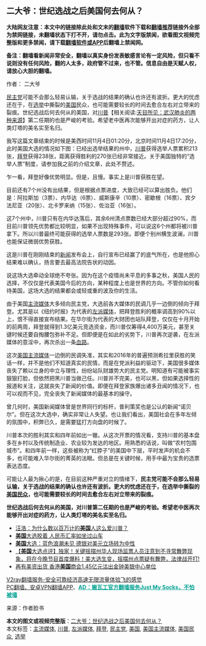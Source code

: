  <h2>二大爷：世纪选战之后美国何去何从？</h2> <p class="notice"><b>大陆网友注意：本文中的链接除此处和文末的<a href="https://github.com/bannedbook/fanqiang" >翻墙</a>软件下载和<a href="https://github.com/killgcd/justmysocks/blob/master/README.md">翻墙推荐</a>链接外全部为禁网链接，未翻墙状态下打不开，请勿点击。此为文字版禁闻，欲看图文视频完整版和更多禁闻，请下载<a href="https://github.com/bannedbook/fanqiang">翻墙软件或APP</a>后翻墙上禁闻网。</p><p>备注：翻墙看新闻非常安全，翻墙以真实身份发表敏感言论有一定风险，但只看不说则没有任何风险，翻的人太多，政府管不过来，也不管。信息自由是天赋人权，请放心大胆的翻墙。</b></p>  <div class="entry"> <p>作者： 二大爷</p> <p id="summary"><a href="https://www.bannedbook.org/bnews/tag/%e6%b0%91%e4%b8%bb%e5%85%9a/" class="st_tag internal_tag" rel="tag" title="标签 民主党 下的日志">民主党</a>可能不会那么轻易认输，关于选战的结果的确认也许还有波折。更大的忧虑还在于，在<a href="https://www.bannedbook.org/bnews/tag/%e9%80%89%e4%b8%be/" class="st_tag internal_tag" rel="tag" title="标签 选举 下的日志">选举</a>中撕裂的<a href="https://www.bannedbook.org/bnews/tag/%e7%be%8e%e5%9b%bd/" class="st_tag internal_tag" rel="tag" title="标签 美国 下的日志">美国</a>民众，也可能需要较长的时间去愈合左右对立带来的裂痕。世纪选战后何去何从的美国，对<span class='wp_keywordlink'><a href="https://www.bannedbook.org/bnews/comments/20200816/1381118.html" title="天目所见：川普将再赢总统大选 共和党掌参众两院" target="_blank">川普</a></span>【相关阅读:<a href='https://www.bannedbook.org/bnews/comments/20200816/1381123.html' target='_blank'>天目所见：武汉肺炎的两种来源</a>】第二任期的也是严峻的考验。希望老中医再次能够开出对症的药方，让人类灯塔的美名实至名归。</p> <p>我写这篇文章结束的时候是美西时间11月4日01:20分，北京时间11月4日17:20分，此时美国大选的情况如下图：已经出选举结果的州中，<a href="https://www.bannedbook.org/bnews/tag/%e5%b7%9d%e6%99%ae/" class="st_tag internal_tag" rel="tag" title="标签 川普 下的日志">川普</a>获得选举人票累积213张，<a href="https://www.bannedbook.org/bnews/tag/%e6%8b%9c%e7%99%bb/" class="st_tag internal_tag" rel="tag" title="标签 拜登 下的日志">拜登</a>获得238张，距离获得胜利的270张已经非常接近。关于美国独特的“选举人票”制度，请参加我之前的介绍文章，此处不赘述。</p>  <p>乍一看，拜登好像优势明显。但是，且慢。事实上是川普获胜在望。</p> <p>目前还有7个州没有出结果，但是根据点票进度，大致已经可以算出胜负。他们是：阿拉斯加（3票）、内华达（6票）、威斯康辛（10票）、密歇根（16票）、宾夕法尼亚（20张）、北卡罗来纳（15张）、佐治亚（16张）。</p> <p>这7个州中，川普只有在内华达落后，其余6州清点票数已经大部分超过90%，而目前川普领先优势都比较明显，如果不出现特殊事件，可以说这6个州都将被川普拿下。所以川普最终可能获得的选举人票数是293张。即便个别州横生波澜，川普也能保证微弱优势获胜。</p>  <p>这是川普在刚刚结束的<span class='wp_keywordlink_affiliate'><a href="https://www.bannedbook.org/" title="新闻">新闻</a></span>发布会上，自行宣布已经赢了的底气所在，也是他担心结果难以确认，扬言要去最高法院告状的动因。</p> <p>说这场大选牵动全球绝不夸张。因为在这个疫情尚未平息的多事之秋，美国人民的选择，不仅仅是代表美国今后的方向，某种程度上也是世界的方向。不管你如何看待美国，这场大选的结果都会或轻或重的波及你的生活。</p> <p>由于美国<a href="https://www.bannedbook.org/bnews/tag/%e4%b8%bb%e6%b5%81%e5%aa%92%e4%bd%93/" class="st_tag internal_tag" rel="tag" title="标签 主流媒体 下的日志">主流媒体</a>大多倾向民主党，大选前各大媒体的民调几乎一边倒的倾向于拜登。尤其是以《纽约时报》为代表的<a href="https://www.bannedbook.org/bnews/tag/%e5%b7%a6%e6%b4%be%e5%aa%92%e4%bd%93/" class="st_tag internal_tag" rel="tag" title="标签 左派媒体 下的日志">左派媒体</a>，把拜登胜利的概率调高到90%以上，恨不得直接宣布结果。在华尔街为代表的大财团也站队拜登，仅仅在十月开始的前两周，拜登就得到1.3亿美元竞选资金，而川普仅筹得4,400万美元，甚至关键时候还要自掏腰包弥补不足。但即便是在如此的劣势下，川普再次逆袭，在左派媒体的意淫中，再次杀出一条<span class='wp_keywordlink'><a href="https://www.bannedbook.org/forum2/topic840.html" title="血路──1989   孔捷生 著" target="_blank">血路</a></span>。</p>  <p>这次<a href="https://www.bannedbook.org/bnews/tag/%e7%be%8e%e5%9b%bd%e4%b8%bb%e6%b5%81%e5%aa%92%e4%bd%93/" class="st_tag internal_tag" rel="tag" title="标签 美国主流媒体 下的日志">美国主流媒体</a>一边倒的民调失准，其实和2016年的普遍预测希拉里获胜的笑话一样，并不是他们不知道真实的民情，而是在党派利益的驱动下，美国很多媒体丧失了赖以立身的中立与理性，纷纷站队财雄势大的民主党。明知道有可能被事实狠狠打脸，但依然把黑川普当做己任。川普并不完美，也可以黑，但如果选择性的报道和关注，这就丧失了新闻的价值。即便在拜登家族爆出诸多丑闻的情况下，也可以视而不见，完全丧失了新闻媒体的最基本的操守。</p> <p>曾几何时，美国新闻媒体曾是世界同行的标杆，普利策奖也是公认的新闻“诺贝尔”。但在这次大选中，确实非常让人失望。也让我们看出，美国社会在多年左倾的氛围中，积弊已久，是需要猛打方向盘的时候了。</p> <p>川普本次的胜利其实和四年前如出一辙。从这次开票的情况看，支持川普的基本盘多在乡村以及传统制造业、农业较为发达的地区。用熟悉的话说，叫做“农村包围城市”。和四年前一样，这些被称为“红脖子”的美国中下层，平时发声的机会不多，也可能难入华尔街的菁英的法眼。但总是在关键时候，用手中最为宝贵的选票表达态度。</p>  <p>可能让人最为揪心的是，在目前这种严重对立的情绪下，<strong>民主党可能不会那么轻易认输，关于选战的结果的确认也许还有波折。更大的忧虑还在于，在选举中撕裂的<a href="https://www.bannedbook.org/bnews/tag/%e7%be%8e%e5%9b%bd%e6%b0%91%e4%bc%97/" class="st_tag internal_tag" rel="tag" title="标签 美国民众 下的日志">美国民众</a>，也可能需要较长的时间去愈合左右对立带来的裂痕。</strong></p> <p><strong>世纪选战后何去何从的美国，对川普第二任期的也是严峻的考验。希望老中医再次能够开出对症的药方，让人类灯塔的美名实至名归。</strong></p> <ul class='op-related-articles' title='相关阅读'> <li><a href='https://www.bannedbook.org/bnews/comments/20201105/1426050.html' target='_blank'>汪浩：为什么数以百万计的<b>美国</b>人这么爱川普？</a></li> <li><a href='https://www.bannedbook.org/bnews/headline/20201105/1426040.html' target='_blank'><b>美国</b>大选胶着 人民币汇率如坐过山车</a></li> <li><a href='https://www.bannedbook.org/bnews/cnnews/20201105/1426026.html' target='_blank'><b>美国</b>大选：蓝色浪潮未见 德银对美元立场转为中性</a></li> <li><a href='https://www.bannedbook.org/bnews/bannedvideo/20201105/1426020.html' target='_blank'>【<b>美国</b>大选点评】独家！关键摇摆州华人现场监票人员注意到不寻常舞弊现象，将在今晚节目首度爆料！美大选生变，摇摆州点票疑有舞弊，法律战开打!</a></li> <li><a href='https://www.bannedbook.org/bnews/cnnews/hknews/20201105/1426019.html' target='_blank'>再有美资出货 香港<b>美国</b>商会1.45亿元沽出金钟美银中心单位</a></li> </ul> <p class="texttj"> <a href="https://www.bannedbook.org/forum23/topic22702.html" target="_blank">V2ray翻墙服务-安全可靠经济高速无限流量体验飞的感觉</a><br/> <a href="https://github.com/bannedbook/fanqiang/wiki/%E7%A6%81%E9%97%BB%E7%BD%91%E5%AE%89%E5%8D%93%E7%BF%BB%E5%A2%99%E6%96%B0%E9%97%BBAPP" target="_blank">PC翻墙、安卓VPN翻墙APP</a>、<span onclick="window.open('https://github.com/killgcd/justmysocks/blob/master/README.md')" style="font-weight:bold;color:#00A191;cursor:pointer;text-decoration:underline;outline:none">AD：搬瓦工官方翻墙服务Just My Socks，不怕被墙</span></p><p> 来源：作者脸书 </p><a name='sharetosocial'></a>       <div><b>本文的图文或视频完整版</b>：<a href='https://www.bannedbook.org/bnews/comments/20201105/1426049.html'>二大爷：世纪选战之后美国何去何从？</a></div>  </div><!--END ENTRY--> <div class="postfooter"> <div>本文标签：<a href="https://www.bannedbook.org/bnews/tag/%e4%b8%bb%e6%b5%81%e5%aa%92%e4%bd%93/" rel="tag">主流媒体</a>, <a href="https://www.bannedbook.org/bnews/tag/%e5%b7%9d%e6%99%ae/" rel="tag">川普</a>, <a href="https://www.bannedbook.org/bnews/tag/%e5%b7%a6%e6%b4%be%e5%aa%92%e4%bd%93/" rel="tag">左派媒体</a>, <a href="https://www.bannedbook.org/bnews/tag/%e6%8b%9c%e7%99%bb/" rel="tag">拜登</a>, <a href="https://www.bannedbook.org/bnews/tag/%e6%b0%91%e4%b8%bb%e5%85%9a/" rel="tag">民主党</a>, <a href="https://www.bannedbook.org/bnews/tag/%e7%be%8e%e5%9b%bd/" rel="tag">美国</a>, <a href="https://www.bannedbook.org/bnews/tag/%e7%be%8e%e5%9b%bd%e4%b8%bb%e6%b5%81%e5%aa%92%e4%bd%93/" rel="tag">美国主流媒体</a>, <a href="https://www.bannedbook.org/bnews/tag/%e7%be%8e%e5%9b%bd%e6%b0%91%e4%bc%97/" rel="tag">美国民众</a>, <a href="https://www.bannedbook.org/bnews/tag/%e9%80%89%e4%b8%be/" rel="tag">选举</a></div>  </div><!--END POSTFOOTER--> 